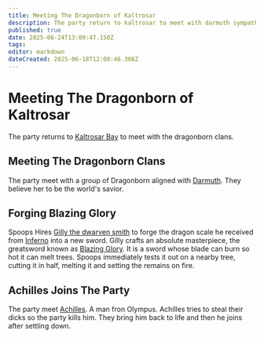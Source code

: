 ```yaml
---
title: Meeting The Dragonborn of Kaltrosar
description: The party return to kaltrosar to meet with darmuth sympathizers
published: true
date: 2025-06-24T13:09:47.150Z
tags: 
editor: markdown
dateCreated: 2025-06-18T12:08:46.308Z
---
```


# Meeting The Dragonborn of Kaltrosar
The party returns to [Kaltrosar Bay](/locations/Mardun/Kaltrosar) to meet with the dragonborn clans. 


## Meeting The Dragonborn Clans
The party meet with a group of Dragonborn aligned with [Darmuth](/characters/Darmuth). They believe her to be the world's savior.


## Forging Blazing Glory
Spoops Hires [Gilly the dwarven smith](/characters/gilly) to forge the dragon scale he received from [Inferno](/characters/inferno) into a new sword. Gilly crafts an absolute masterpiece, the greatsword known as [Blazing Glory](/items/Blazing-Glory). It is a sword whose blade can burn so hot it can melt trees. Spoops immediately tests it out on a nearby tree, cutting it in half, melting it and setting the remains on fire.

## Achilles Joins The Party
The party meet [Achilles](/characters/Achilles). A man fron Olympus. Achilles tries to steal their dicks so the party kills him. They bring him back to life and then he joins after settling down.